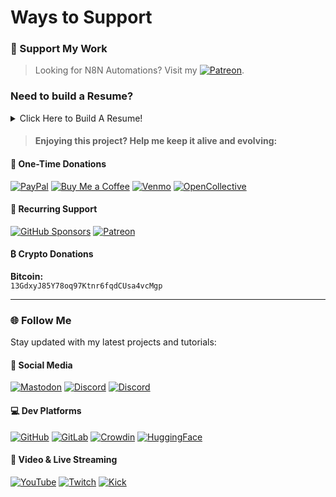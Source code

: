# Ways to Support

### 💖 Support My Work

> Looking for N8N Automations? Visit my [![Patreon](https://img.shields.io/badge/Patreon-F96854?style=for-the-badge\&logo=patreon\&logoColor=white)](https://link.lazymedia.media/patreon).

### Need to build a Resume?

<details>

<summary>Click Here to Build A Resume!</summary>

* Visit [**Lazy Medias Reactive Resume**](https://rxresume.org)**!**
* Create a **FREE account** now.
  * _No Email Verification Required!_

Everyone should be able to have access to a way to have a professional Resume.

A resume builder application with:

* Public Link Sharing
* Public WebPage Sharing
* AI capabilities (if setup correctly)
* And more!

View our [Public GitHub Documentation](https://github.com/lazy-media/public/tree/main/Reactive-Resume/Installation#adding-local-ai--openwebui-to-reactive-resume) for proper instructions on AI Integration.

</details>

> #### Enjoying this project? Help me keep it alive and evolving:

#### 🌟 One-Time Donations

[![PayPal](https://img.shields.io/badge/PayPal-00457C?style=for-the-badge\&logo=paypal\&logoColor=white)](https://paypal.me/lazymediawa) [![Buy Me a Coffee](https://img.shields.io/badge/Buy_Me_A_Coffee-FFDD00?style=for-the-badge\&logo=buymeacoffee\&logoColor=black)](https://buymeacoffee.com/lazymedia) [![Venmo](https://img.shields.io/badge/Venmo-008CFF?style=for-the-badge\&logo=venmo\&logoColor=white)](https://venmo.com/lazymedia) [![OpenCollective](https://img.shields.io/badge/OpenCollective-7FADF2?style=for-the-badge\&logo=opencollective\&logoColor=white)](https://opencollective.com/lazymedia)

#### 🔄 Recurring Support

[![GitHub Sponsors](https://img.shields.io/badge/GitHub_Sponsors-30363D?style=for-the-badge\&logo=github-sponsors\&logoColor=#EA4AAA)](https://github.com/sponsors/lazy-media) [![Patreon](https://img.shields.io/badge/Patreon-F96854?style=for-the-badge\&logo=patreon\&logoColor=white)](https://link.lazymedia.media/patreon)

#### ₿ Crypto Donations

**Bitcoin:**\
`13GdxyJ85Y78oq97Ktnr6fqdCUsa4vcMgp`

***

### 🌐 Follow Me

Stay updated with my latest projects and tutorials:

#### 📱 Social Media

[![Mastodon](https://img.shields.io/badge/Mastodon-6364FF?style=for-the-badge\&logo=mastodon\&logoColor=white)](https://link.lazymedia.media/mastodon) [![Discord](https://img.shields.io/badge/Main_Discord-5865F2?style=for-the-badge\&logo=discord\&logoColor=white)](https://link.lazymedia.media/lazymedia-discord-promo-page) [![Discord](https://img.shields.io/badge/Gaming_Community-5865F2?style=for-the-badge\&logo=discord\&logoColor=white)](https://link.lazymedia.media/lazymedia-gaming-discord-promo-page)

#### 💻 Dev Platforms

[![GitHub](https://img.shields.io/badge/GitHub-181717?style=for-the-badge\&logo=github\&logoColor=white)](https://github.com/lazy-media) [![GitLab](https://img.shields.io/badge/GitLab-FCA121?style=for-the-badge\&logo=gitlab\&logoColor=white)](https://gitlab.lazymedia.media/root) [![Crowdin](https://img.shields.io/badge/Translate_Reactive_Resume_with_Crowdin-2ecc71?logo=crowdin)](https://crowdin.com/project/lazymedia-reactive-resume) [![HuggingFace](https://img.shields.io/badge/%F0%9F%A4%97_HuggingFace-FFD21E?style=for-the-badge\&logo=huggingface\&logoColor=black)](https://huggingface.co/lazymedia)

#### 🎥 Video & Live Streaming

[![YouTube](https://img.shields.io/badge/YouTube-FF0000?style=for-the-badge\&logo=youtube\&logoColor=white)](https://youtube.com/@LazyMediaWA) [![Twitch](https://img.shields.io/badge/Twitch-9146FF?style=for-the-badge\&logo=twitch\&logoColor=white)](https://twitch.tv/LazyMediaWA) [![Kick](https://img.shields.io/badge/Kick-53FC18?style=for-the-badge\&logo=kick\&logoColor=black)](https://kick.com/LazyMedia)
